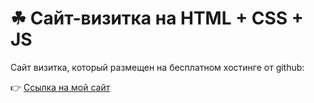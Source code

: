 # ☘ Сайт-визитка на HTML + CSS + JS

Сайт визитка, который размещен на бесплатном хостинге от github:

👉 [Ссылка на мой сайт](https://veniaminlunyov.github.io/)
